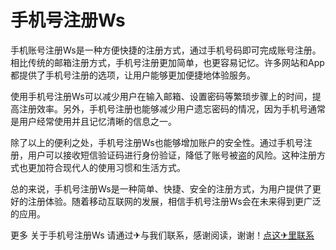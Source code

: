 # 手机号注册Ws

手机账号注册Ws是一种方便快捷的注册方式，通过手机号码即可完成账号注册。相比传统的邮箱注册方式，手机号注册更加简单，也更容易记忆。许多网站和App都提供了手机号注册的选项，让用户能够更加便捷地体验服务。

使用手机号注册Ws可以减少用户在输入邮箱、设置密码等繁琐步骤上的时间，提高注册效率。另外，手机号注册也能够减少用户遗忘密码的情况，因为手机号通常是用户经常使用并且记忆清晰的信息之一。

除了以上的便利之处，手机号注册Ws也能够增加账户的安全性。通过手机号注册，用户可以接收短信验证码进行身份验证，降低了账号被盗的风险。这种注册方式也更加符合现代人的使用习惯和生活方式。

总的来说，手机号注册Ws是一种简单、快捷、安全的注册方式，为用户提供了更好的注册体验。随着移动互联网的发展，相信手机号注册Ws会在未来得到更广泛的应用。

更多 关于手机号注册Ws 请通过✈与我们联系，感谢阅读，谢谢！[点这✈里联系](https://abc.k02.cc)